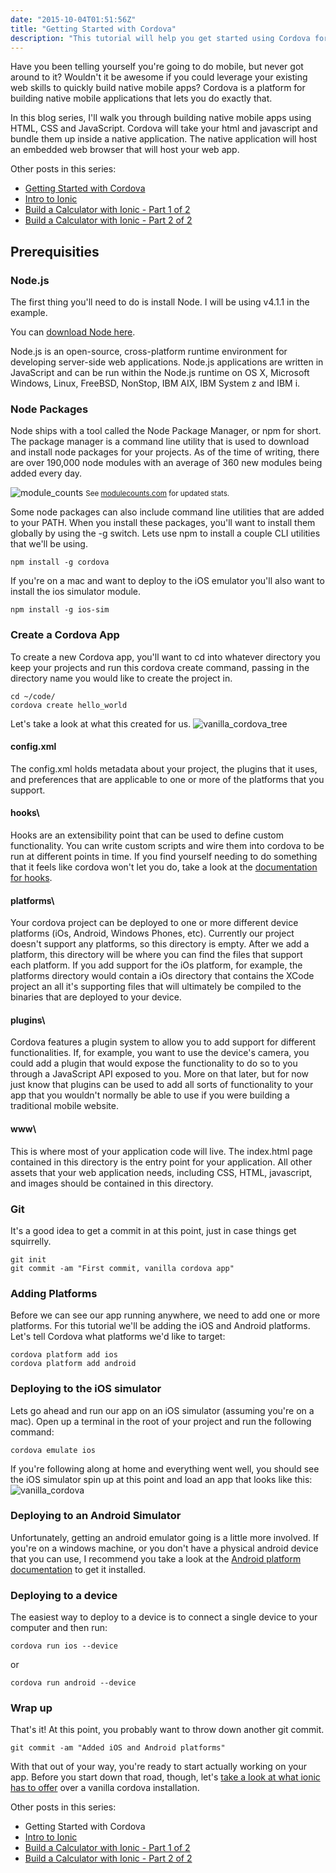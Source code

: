 ```yaml
---
date: "2015-10-04T01:51:56Z"
title: "Getting Started with Cordova"
description: "This tutorial will help you get started using Cordova for cross-platform mobile app development."
---
```


Have you been telling yourself you're going to do mobile, but never got around to it? Wouldn't it be awesome if you could leverage your existing web skills to quickly build native mobile apps? Cordova is a platform for building native mobile applications that lets you do exactly that.

In this blog series, I'll walk you through building native mobile apps using HTML, CSS and JavaScript. Cordova will take your html and javascript and bundle them up inside a native application.  The native application will host an embedded web browser that will host your web app.

Other posts in this series:

* [Getting Started with Cordova](/getting-started-with-cordova)
* [Intro to Ionic](/intro-to-ionic)
* [Build a Calculator with Ionic - Part 1 of 2](/build-a-calculator-with-ionic-1)
* [Build a Calculator with Ionic - Part 2 of 2](/build-a-calculator-with-ionic-2)

## Prerequisities

### Node.js

The first thing you'll need to do is install Node. I will be using v4.1.1 in the example.

You can [download Node here](https://nodejs.org/en/download/).

Node.js is an open-source, cross-platform runtime environment for developing server-side web applications. Node.js applications are written in JavaScript and can be run within the Node.js runtime on OS X, Microsoft Windows, Linux, FreeBSD, NonStop, IBM AIX, IBM System z and IBM i.

### Node Packages

Node ships with a tool called the Node Package Manager, or npm for short. The package manager is a command line utility that is used to download and install node packages for your projects. As of the time of writing, there are over 190,000 node modules with an average of 360 new modules being added every day.

![module_counts](04-1.png)
<small>See [modulecounts.com](http://www.modulecounts.com) for updated stats.</small>

Some node packages can also include command line utilities that are added to your PATH. When you install these packages, you'll want to install them globally by using the -g switch. Lets use npm to install a couple CLI utilities that we'll be using.

```shell
npm install -g cordova
```

If you're on a mac and want to deploy to the iOS emulator you'll also want to install the ios simulator module.

```shell
npm install -g ios-sim
```

### Create a Cordova App

To create a new Cordova app, you'll want to cd into whatever directory you keep your projects and run this cordova create command, passing in the directory name you would like to create the project in.

```shell
cd ~/code/
cordova create hello_world
```

Let's take a look at what this created for us.
![vanilla_cordova_tree](04-2.png)

#### config.xml

The config.xml holds metadata about your project, the plugins that it uses, and preferences that are applicable to one or more of the platforms that you support.

#### hooks\

Hooks are an extensibility point that can be used to define custom functionality.  You can write custom scripts and wire them into cordova to be run at different points in time.  If you find yourself needing to do something that it feels like cordova won't let you do, take a look at the [documentation for hooks](https://cordova.apache.org/docs/en/edge/guide_appdev_hooks_index.md.html).  

#### platforms\

Your cordova project can be deployed to one or more different device platforms (iOs, Android, Windows Phones, etc).  Currently our project doesn't support any platforms, so this directory is empty.  After we add a platform, this directory will be where you can find the files that support each platform.  If you add support for the iOs platform, for example, the platforms directory would contain a iOs directory that contains the XCode project an all it's supporting files that will ultimately be compiled to the binaries that are deployed to your device.

#### plugins\

Cordova features a plugin system to allow you to add support for different functionalities.  If, for example, you want to use the device's camera, you could add a plugin that would expose the functionality to do so to you through a JavaScript API exposed to you.  More on that later, but for now just know that plugins can be used to add all sorts of functionality to your app that you wouldn't normally be able to use if you were building a traditional mobile website.

#### www\

This is where most of your application code will live.  The index.html page contained in this directory is the entry point for your application.  All other assets that your web application needs, including CSS, HTML, javascript, and images should be contained in this directory.

### Git

It's a good idea to get a commit in at this point, just in case things get squirrelly.  

```shell
git init
git commit -am "First commit, vanilla cordova app"
```

### Adding Platforms

Before we can see our app running anywhere, we need to add one or more platforms.  For this tutorial we'll be adding the iOS and Android platforms.  Let's tell Cordova what platforms we'd like to target:

```shell
cordova platform add ios
cordova platform add android
```

### Deploying to the iOS simulator

Lets go ahead and run our app on an iOS simulator (assuming you're on a mac).  Open up a terminal in the root of your project and run the following command:

```shell
cordova emulate ios
```

If you're following along at home and everything went well, you should see the iOS simulator spin up at this point and load an app that looks like this:
![vanilla_cordova](04-3.png)

### Deploying to an Android Simulator

Unfortunately, getting an android emulator going is a little more involved.  If you're on a windows machine, or you don't have a physical android device that you can use, I recommend you take a look at the [Android platform documentation](https://cordova.apache.org/docs/en/4.0.0/guide_platforms_android_index.md.html) to get it installed.

### Deploying to a device

The easiest way to deploy to a device is to connect a single device to your computer and then run:

```shell
cordova run ios --device
```

or

```shell
cordova run android --device
```

### Wrap up

That's it!  At this point, you probably want to throw down another git commit.

```shell
git commit -am "Added iOS and Android platforms"
```

With that out of your way, you're ready to start actually working on your app.  Before you start down that road, though, let's [take a look at what ionic has to offer](/intro-to-ionic) over a vanilla cordova installation.

Other posts in this series:

* Getting Started with Cordova
* [Intro to Ionic](/intro-to-ionic)
* [Build a Calculator with Ionic - Part 1 of 2](/build-a-calculator-with-ionic-1)
* [Build a Calculator with Ionic - Part 2 of 2](/build-a-calculator-with-ionic-2)
